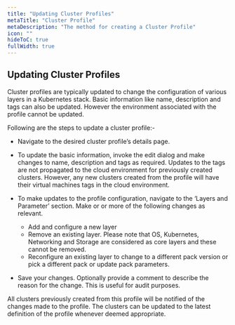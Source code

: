 ```yaml
---
title: "Updating Cluster Profiles"
metaTitle: "Cluster Profile"
metaDescription: "The method for creating a Cluster Profile"
icon: ""
hideToC: true
fullWidth: true
---
```


## Updating Cluster Profiles

Cluster profiles are typically updated to change the configuration of various layers in a Kubernetes stack. Basic information like name, description and tags can also be updated. However the environment associated with the profile cannot be updated.

Following are the steps to update a cluster profile:-

* Navigate  to the desired cluster profile’s details page.

* To update the basic information, invoke the edit dialog and make changes to name, description and tags as required. Updates to the tags are not propagated to the cloud environment for previously created clusters. However, any new clusters created from the profile will have their virtual machines tags in the cloud environment.

* To make updates to the profile configuration, navigate to the ‘Layers and Parameter’ section. Make or or more of the following changes as relevant.
    * Add and configure a new layer
    * Remove an existing layer. Please note that OS, Kubernetes, Networking and Storage are considered as core layers and these cannot be removed.
    * Reconfigure an existing layer to change to a different pack version or  pick a different pack or update pack parameters.
* Save your changes. Optionally provide a comment to describe the reason for the change. This is useful for audit purposes.

All clusters previously created from this profile will be notified of the changes made to the profile. The clusters can be updated to the latest definition of the profile whenever deemed appropriate.
